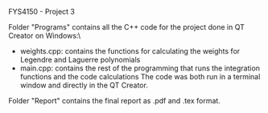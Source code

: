 FYS4150 - Project 3

Folder "Programs" contains all the C++ code for the project done in QT Creator on Windows:\
- weights.cpp: contains the functions for calculating the weights for Legendre and Laguerre polynomials
- main.cpp: contains the rest of the programming that runs the integration functions and the code calculations
The code was both run in a terminal window and directly in the QT Creator.

Folder "Report" contains the final report as .pdf and .tex format.
